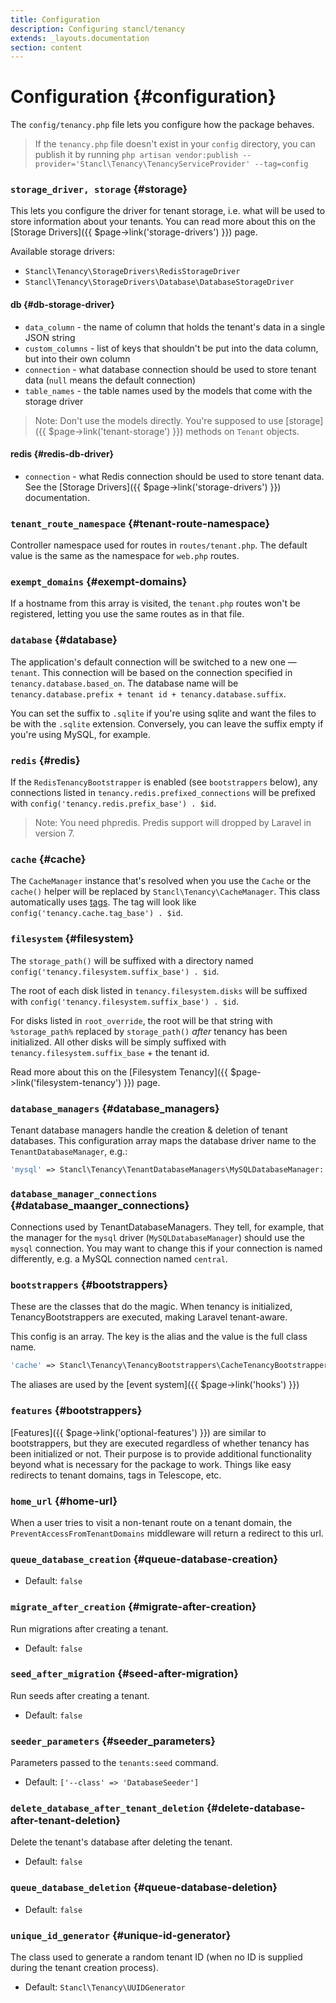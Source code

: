 ```yaml
---
title: Configuration
description: Configuring stancl/tenancy
extends: _layouts.documentation
section: content
---
```


# Configuration {#configuration}

The `config/tenancy.php` file lets you configure how the package behaves.

> If the `tenancy.php` file doesn't exist in your `config` directory, you can publish it by running `php artisan vendor:publish --provider='Stancl\Tenancy\TenancyServiceProvider' --tag=config`

### `storage_driver, storage` {#storage}

This lets you configure the driver for tenant storage, i.e. what will be used to store information about your tenants. You can read more about this on the [Storage Drivers]({{ $page->link('storage-drivers') }}) page.

Available storage drivers:
- `Stancl\Tenancy\StorageDrivers\RedisStorageDriver`
- `Stancl\Tenancy\StorageDrivers\Database\DatabaseStorageDriver`

#### db {#db-storage-driver}

- `data_column` - the name of column that holds the tenant's data in a single JSON string
- `custom_columns` - list of keys that shouldn't be put into the data column, but into their own column
- `connection` - what database connection should be used to store tenant data (`null` means the default connection)
- `table_names` - the table names used by the models that come with the storage driver

> Note: Don't use the models directly. You're supposed to use [storage]({{ $page->link('tenant-storage') }}) methods on `Tenant` objects.

#### redis {#redis-db-driver}

- `connection` - what Redis connection should be used to store tenant data. See the [Storage Drivers]({{ $page->link('storage-drivers') }}) documentation.

### `tenant_route_namespace` {#tenant-route-namespace}

Controller namespace used for routes in `routes/tenant.php`. The default value is the same as the namespace for `web.php` routes.

### `exempt_domains` {#exempt-domains}

If a hostname from this array is visited, the `tenant.php` routes won't be registered, letting you use the same routes as in that file.

### `database` {#database}

The application's default connection will be switched to a new one — `tenant`. This connection will be based on the connection specified in `tenancy.database.based_on`. The database name will be `tenancy.database.prefix + tenant id + tenancy.database.suffix`.

You can set the suffix to `.sqlite` if you're using sqlite and want the files to be with the `.sqlite` extension. Conversely, you can leave the suffix empty if you're using MySQL, for example.

### `redis` {#redis}

If the `RedisTenancyBootstrapper` is enabled (see `bootstrappers` below), any connections listed in `tenancy.redis.prefixed_connections` will be prefixed with `config('tenancy.redis.prefix_base') . $id`.

> Note: You need phpredis. Predis support will dropped by Laravel in version 7.

### `cache` {#cache}

The `CacheManager` instance that's resolved when you use the `Cache` or the `cache()` helper will be replaced by `Stancl\Tenancy\CacheManager`. This class automatically uses [tags](https://laravel.com/docs/master/cache#cache-tags). The tag will look like `config('tenancy.cache.tag_base') . $id`.

### `filesystem` {#filesystem}

The `storage_path()` will be suffixed with a directory named `config('tenancy.filesystem.suffix_base') . $id`.

The root of each disk listed in `tenancy.filesystem.disks` will be suffixed with `config('tenancy.filesystem.suffix_base') . $id`.

For disks listed in `root_override`, the root will be that string with `%storage_path%` replaced by `storage_path()` *after* tenancy has been initialized. All other disks will be simply suffixed with `tenancy.filesystem.suffix_base` + the tenant id.

Read more about this on the [Filesystem Tenancy]({{ $page->link('filesystem-tenancy') }}) page.

### `database_managers` {#database_managers}

Tenant database managers handle the creation & deletion of tenant databases. This configuration array maps the database driver name to the `TenantDatabaseManager`, e.g.:

```php
'mysql' => Stancl\Tenancy\TenantDatabaseManagers\MySQLDatabaseManager::class
```

### `database_manager_connections` {#database_maanger_connections}

Connections used by TenantDatabaseManagers. They tell, for example, that the manager for the `mysql` driver (`MySQLDatabaseManager`) should use the `mysql` connection. You may want to change this if your connection is named differently, e.g. a MySQL connection named `central`.

### `bootstrappers` {#bootstrappers}

These are the classes that do the magic. When tenancy is initialized, TenancyBootstrappers are executed, making Laravel tenant-aware.

This config is an array. The key is the alias and the value is the full class name.

```php
'cache' => Stancl\Tenancy\TenancyBootstrappers\CacheTenancyBootstrapper::class,
```

The aliases are used by the [event system]({{ $page->link('hooks') }})

### `features` {#bootstrappers}

[Features]({{ $page->link('optional-features') }}) are similar to bootstrappers, but they are executed regardless of whether tenancy has been initialized or not. Their purpose is to provide additional functionality beyond what is necessary for the package to work. Things like easy redirects to tenant domains, tags in Telescope, etc.

### `home_url` {#home-url}

When a user tries to visit a non-tenant route on a tenant domain, the `PreventAccessFromTenantDomains` middleware will return a redirect to this url.

### `queue_database_creation` {#queue-database-creation}

- Default: `false`

### `migrate_after_creation` {#migrate-after-creation}

Run migrations after creating a tenant.

- Default: `false`

### `seed_after_migration` {#seed-after-migration}

Run seeds after creating a tenant.

- Default: `false`

### `seeder_parameters` {#seeder_parameters}

Parameters passed to the `tenants:seed` command.

- Default: `['--class' => 'DatabaseSeeder']`

### `delete_database_after_tenant_deletion` {#delete-database-after-tenant-deletion}

Delete the tenant's database after deleting the tenant.

- Default: `false`

### `queue_database_deletion` {#queue-database-deletion}

- Default: `false`

### `unique_id_generator` {#unique-id-generator}

The class used to generate a random tenant ID (when no ID is supplied during the tenant creation process).

- Default: `Stancl\Tenancy\UUIDGenerator`
